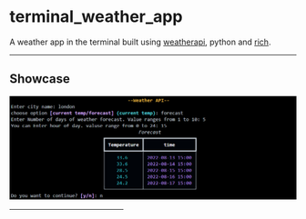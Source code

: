 <h1><b>terminal_weather_app</b></h1>

A weather app in the terminal built using 
<a href="https://www.weatherapi.com/">weatherapi</a>, python and <a href="https://github.com/Textualize/rich">rich</a>.

<hr>
<h2 >Showcase</h2>
<img src="showcase.png">
<hr width="200">




